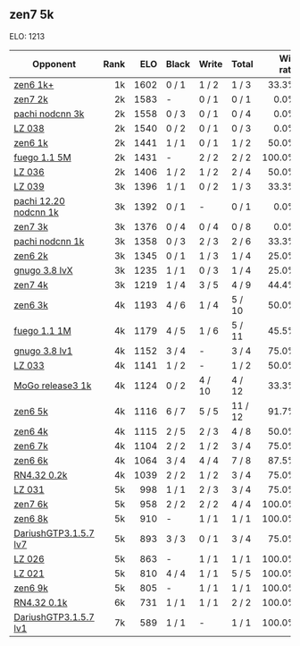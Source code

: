 ## zen7 5k ##

ELO: 1213

Opponent | Rank | ELO | Black | Write | Total | Win rate
---------|-----:|----:|-------|-------|-------|-------:
[zen6 1k+](zen6%201k+.md) | 1k | 1602 | 0 / 1 | 1 / 2 | 1 / 3 | 33.3%
[zen7 2k](zen7%202k.md) | 2k | 1583 | - | 0 / 1 | 0 / 1 | 0.0%
[pachi nodcnn 3k](pachi%20nodcnn%203k.md) | 2k | 1558 | 0 / 3 | 0 / 1 | 0 / 4 | 0.0%
[LZ 038](LZ%20038.md) | 2k | 1540 | 0 / 2 | 0 / 1 | 0 / 3 | 0.0%
[zen6 1k](zen6%201k.md) | 2k | 1441 | 1 / 1 | 0 / 1 | 1 / 2 | 50.0%
[fuego 1.1 5M](fuego%201.1%205M.md) | 2k | 1431 | - | 2 / 2 | 2 / 2 | 100.0%
[LZ 036](LZ%20036.md) | 2k | 1406 | 1 / 2 | 1 / 2 | 2 / 4 | 50.0%
[LZ 039](LZ%20039.md) | 3k | 1396 | 1 / 1 | 0 / 2 | 1 / 3 | 33.3%
[pachi 12.20 nodcnn 1k](pachi%2012.20%20nodcnn%201k.md) | 3k | 1392 | 0 / 1 | - | 0 / 1 | 0.0%
[zen7 3k](zen7%203k.md) | 3k | 1376 | 0 / 4 | 0 / 4 | 0 / 8 | 0.0%
[pachi nodcnn 1k](pachi%20nodcnn%201k.md) | 3k | 1358 | 0 / 3 | 2 / 3 | 2 / 6 | 33.3%
[zen6 2k](zen6%202k.md) | 3k | 1345 | 0 / 1 | 1 / 3 | 1 / 4 | 25.0%
[gnugo 3.8 lvX](gnugo%203.8%20lvX.md) | 3k | 1235 | 1 / 1 | 0 / 3 | 1 / 4 | 25.0%
[zen7 4k](zen7%204k.md) | 3k | 1219 | 1 / 4 | 3 / 5 | 4 / 9 | 44.4%
[zen6 3k](zen6%203k.md) | 4k | 1193 | 4 / 6 | 1 / 4 | 5 / 10 | 50.0%
[fuego 1.1 1M](fuego%201.1%201M.md) | 4k | 1179 | 4 / 5 | 1 / 6 | 5 / 11 | 45.5%
[gnugo 3.8 lv1](gnugo%203.8%20lv1.md) | 4k | 1152 | 3 / 4 | - | 3 / 4 | 75.0%
[LZ 033](LZ%20033.md) | 4k | 1141 | 1 / 2 | - | 1 / 2 | 50.0%
[MoGo release3 1k](MoGo%20release3%201k.md) | 4k | 1124 | 0 / 2 | 4 / 10 | 4 / 12 | 33.3%
[zen6 5k](zen6%205k.md) | 4k | 1116 | 6 / 7 | 5 / 5 | 11 / 12 | 91.7%
[zen6 4k](zen6%204k.md) | 4k | 1115 | 2 / 5 | 2 / 3 | 4 / 8 | 50.0%
[zen6 7k](zen6%207k.md) | 4k | 1104 | 2 / 2 | 1 / 2 | 3 / 4 | 75.0%
[zen6 6k](zen6%206k.md) | 4k | 1064 | 3 / 4 | 4 / 4 | 7 / 8 | 87.5%
[RN4.32 0.2k](RN4.32%200.2k.md) | 4k | 1039 | 2 / 2 | 1 / 2 | 3 / 4 | 75.0%
[LZ 031](LZ%20031.md) | 5k | 998 | 1 / 1 | 2 / 3 | 3 / 4 | 75.0%
[zen7 6k](zen7%206k.md) | 5k | 958 | 2 / 2 | 2 / 2 | 4 / 4 | 100.0%
[zen6 8k](zen6%208k.md) | 5k | 910 | - | 1 / 1 | 1 / 1 | 100.0%
[DariushGTP3.1.5.7 lv7](DariushGTP3.1.5.7%20lv7.md) | 5k | 893 | 3 / 3 | 0 / 1 | 3 / 4 | 75.0%
[LZ 026](LZ%20026.md) | 5k | 863 | - | 1 / 1 | 1 / 1 | 100.0%
[LZ 021](LZ%20021.md) | 5k | 810 | 4 / 4 | 1 / 1 | 5 / 5 | 100.0%
[zen6 9k](zen6%209k.md) | 5k | 805 | - | 1 / 1 | 1 / 1 | 100.0%
[RN4.32 0.1k](RN4.32%200.1k.md) | 6k | 731 | 1 / 1 | 1 / 1 | 2 / 2 | 100.0%
[DariushGTP3.1.5.7 lv1](DariushGTP3.1.5.7%20lv1.md) | 7k | 589 | 1 / 1 | - | 1 / 1 | 100.0%
